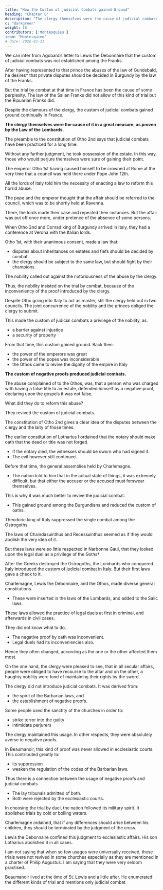 ```yaml
---
title: "How the Custom of judicial Combats gained Ground"
heading: "Chapter 8"
description: "The clergy themselves were the cause of judicial combats in a great measure"
c: "darkgreen"
weight: 18
contributors: ['Montesquieu']
icon: "Montesquieu"
# date: 2020-03-31
---
```



We can infer from Agobard’s letter to Lewis the Debonnaire that the custom of judicial combats was not established among the Franks. 

After having represented to that prince the abuses of the law of Gundebald, he desires* that private disputes should be decided in Burgundy by the law of the Franks. 

But the trial by combat at that time in France has been the cause of some perplexity. The law of the Salian Franks did not allow of this kind of trial but the Ripuarian Franks did.

Despite the clamours of the clergy, the custom of judicial combats gained ground continually in France.

**The clergy themselves were the cause of it in a great measure, as proven by the Law of the Lombards.**


The preamble to the constitution of Otho 2nd says that judicial combats have been practiced for a long time.

<!-- If the title to an estate was false, the person who claimed under that title made oath upon the gospels that it was genuine.  -->

Without any farther judgment, he took possession of the estate. In this way, those who would perjure themselves were sure of gaining their point. 

The emperor Otho 1st having caused himself to be crowned at Rome at the very time that a council was held there under Pope John 12th. 

All the lords of Italy told him the necessity of enacting a law to reform this horrid abuse. 

The pope and the emperor thought that the affair should be referred to the council, which was to be shortly held at Ravenna.

There, the lords made their case and repeated their instances. But the affair was put off once more, under pretence of the absence of some persons. 

When Otho 2nd and Conrad king of Burgundy arrived in Italy, they had a conference at Verona with the Italian lords. 

Otho 1st, with their unanimous consent, made a law that: <!-- whenever there were any -->
- disputes about inheritances on estates and fiefs should be decided by combat.
- the clergy should be subject to the same law, but should fight by their champions.
<!-- , and one of the parties insisted upon the legality of his title, and the other maintained its being false, the affair should be  --> 

The nobility called out against the notoriousness of the abuse by the clergy. 

Thus, the nobility insisted on the trial by combat, because of the inconveniency of the proof introduced by the clergy.

Despite Otho going into Italy to act as master, still the clergy held out in two councils. The joint concurrence of the nobility and the princes obliged the clergy to submit.

This made the custom of judicial combats a privilege of the nobility, as: 
- a barrier against injustice
- a security of property

From that time, this custom gained ground. Back then:
- the power of the emperors was great
- the power of the popes was inconsiderable
- the Othos came to revive the dignity of the empire in Italy

**The custom of negative proofs produced judicial combats.** 

The abuse complained of to the Othos, was, that a person who was charged with having a false title to an estate, defended himself by a negative proof, declaring upon the gospels it was not false. 

What did they do to reform this abuse? 

They revived the custom of judicial combats.

The constitution of Otho 2nd gives a clear idea of the disputes between the clergy and the laity of those times. 

The earlier constitution of Lotharius I <!--  of an earlier date, who, upon the same complaints and disputes, being desirous of securing the just possession of property, had --> ordained that the notary should make oath that the deed or title was not forged. 
- If the notary died, the witnesses should be sworn who had signed it. 
- The evil however still continued.<!--  and they were obliged at length to have recourse to the remedy above-mentioned. -->

Before that time, the general assemblies held by Charlemagne.
- The nation told to him that in the actual state of things, it was extremely difficult, but that either the accuser or the accused must forswear themselves. 

This is why it was much better to revive the judicial combat. 
- This gained ground among the Burgundians and reduced the custom of oaths. 

Theodoric king of Italy suppressed the single combat among the Ostrogoths.

The laws of Chaindasuinthus and Recessuinthus seemed as if they would abolish the very idea of it. 

But these laws were so little respected in Narbonne Gaul, that they looked upon the legal duel as a privilege of the Goths†.

After the Greeks destroyed the Ostrogoths, the Lombards who conquered Italy introduced the custom of judicial combat in Italy. But their first laws gave a check to it. 

Charlemagne, Lewis the Debonnaire, and the Othos, made diverse general constitutions.
- These were inserted in the laws of the Lombards, and added to the Salic laws.

These laws allowed the practice of legal duels at first in criminal, and afterwards in civil cases.

They did not know what to do.
- The negative proof by oath was inconvenient.
- Legal duels had its inconveniencies also.

Hence they often changed, according as the one or the other affected them most.

On the one hand, the clergy were pleased to see, that in all secular affairs, people were obliged to have recourse to the altar and on the other, a haughty nobility were fond of maintaining their rights by the sword.

The clergy did not introduce judicial combats. It was derived from:
- the spirit of the Barbarian laws, and
- the establishment of negative proofs.

<!-- But a practice that contributed to the impunity of such a number of criminals, having given some people reason to think it was proper to make  -->

Some people used the sanctity of the churches in order to:
- strike terror into the guilty
- intimidate perjurers

The clergy maintained this usage. In other respects, they were absolutely averse to negative proofs.

In Beaumanoir, this kind of proof was never allowed in ecclesiastic courts. This contributed greatly to:
- its suppression
- weaken the regulation of the codes of the Barbarian laws.

Thus there is a connection between the usage of negative proofs and judicial combats. 
- The lay tribunals admitted of both.
- Both were rejected by the ecclesiastic courts.

In choosing the trial by duel, the nation followed its military spirit. It abolished trials by cold or boiling waters. 
<!--  for while this was established as a divine decision, the trials by the cross, , which had been also regarded in the same light, were abolished. -->

Charlemagne ordained, that if any differences should arise between his children, they should be terminated by the judgment of the cross. 

Lewis the Debonnaire confined this judgment to ecclesiastic affairs. His son Lotharius abolished it in all cases. 

<!-- =  nay, he suppressed† even the trial by cold water. -->

I am not saying that when so few usages were universally received, these trials were not revived in some churches especially as they are mentioned in a charter of Philip Augustus. I am saying that they were very seldom practised. 

Beaumanoir lived at the time of St. Lewis and a little after. He enumerated the different kinds of trial and mentions only judicial combat.

